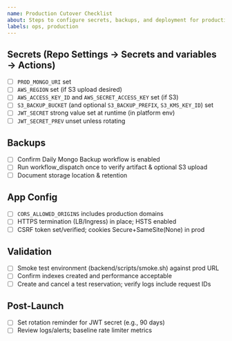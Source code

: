 ```yaml
---
name: Production Cutover Checklist
about: Steps to configure secrets, backups, and deployment for production
labels: ops, production
---
```


## Secrets (Repo Settings → Secrets and variables → Actions)
- [ ] `PROD_MONGO_URI` set
- [ ] `AWS_REGION` set (if S3 upload desired)
- [ ] `AWS_ACCESS_KEY_ID` and `AWS_SECRET_ACCESS_KEY` set (if S3)
- [ ] `S3_BACKUP_BUCKET` (and optional `S3_BACKUP_PREFIX`, `S3_KMS_KEY_ID`) set
- [ ] `JWT_SECRET` strong value set at runtime (in platform env)
- [ ] `JWT_SECRET_PREV` unset unless rotating

## Backups
- [ ] Confirm Daily Mongo Backup workflow is enabled
- [ ] Run workflow_dispatch once to verify artifact & optional S3 upload
- [ ] Document storage location & retention

## App Config
- [ ] `CORS_ALLOWED_ORIGINS` includes production domains
- [ ] HTTPS termination (LB/Ingress) in place; HSTS enabled
- [ ] CSRF token set/verified; cookies Secure+SameSite(None) in prod

## Validation
- [ ] Smoke test environment (backend/scripts/smoke.sh) against prod URL
- [ ] Confirm indexes created and performance acceptable
- [ ] Create and cancel a test reservation; verify logs include request IDs

## Post-Launch
- [ ] Set rotation reminder for JWT secret (e.g., 90 days)
- [ ] Review logs/alerts; baseline rate limiter metrics
